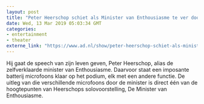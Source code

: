 ```yaml
---
layout: post
title: "Peter Heerschop schiet als Minister van Enthousiasme te ver door op eigen terrein"
date: Wed, 13 Mar 2019 05:03:34 GMT
categories: 
- entertainment 
- theater 
externe_link: "https://www.ad.nl/show/peter-heerschop-schiet-als-minister-van-enthousiasme-te-ver-door-op-eigen-terrein~a842b725/"
---
```


Hij gaat de speech van zijn leven geven, Peter Heerschop, alias de zelfverklaarde minister van Enthousiasme. Daarvoor staat een imposante batterij microfoons klaar op het podium, elk met een andere functie. De uitleg van die verschillende microfoons door de minister is direct één van de hoogtepunten van Heerschops solovoorstelling, De Minister van Enthousiasme.
